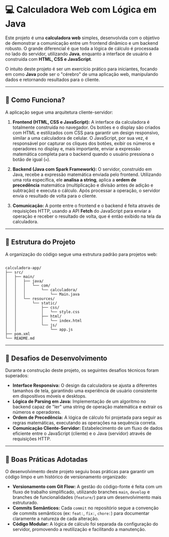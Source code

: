 # 💻 Calculadora Web com Lógica em Java

Este projeto é uma **calculadora web** simples, desenvolvida com o objetivo de demonstrar a comunicação entre um frontend dinâmico e um backend robusto. O grande diferencial é que toda a lógica de cálculo é processada no lado do servidor, utilizando **Java**, enquanto a interface de usuário é construída com **HTML, CSS e JavaScript**.

O intuito deste projeto é ser um exercício prático para iniciantes, focando em como **Java** pode ser o "cérebro" de uma aplicação web, manipulando dados e retornando resultados para o cliente.

---

## 🚀 Como Funciona?

A aplicação segue uma arquitetura cliente-servidor:

1.  **Frontend (HTML, CSS e JavaScript):** A interface da calculadora é totalmente construída no navegador. Os botões e o display são criados com HTML e estilizados com CSS para garantir um design responsivo, similar a uma calculadora de celular. O JavaScript, por sua vez, é responsável por capturar os cliques dos botões, exibir os números e operadores no display e, mais importante, enviar a expressão matemática completa para o backend quando o usuário pressiona o botão de igual (`=`).

2.  **Backend (Java com Spark Framework):** O servidor, construído em Java, recebe a expressão matemática enviada pelo frontend. Utilizando uma rota específica, ele **analisa a string**, aplica a **ordem de precedência** matemática (multiplicação e divisão antes de adição e subtração) e executa o cálculo. Após processar a operação, o servidor envia o resultado de volta para o cliente.

3.  **Comunicação:** A ponte entre o frontend e o backend é feita através de requisições HTTP, usando a API **Fetch** do JavaScript para enviar a operação e receber o resultado de volta, que é então exibido na tela da calculadora.

---

## 📁 Estrutura do Projeto

A organização do código segue uma estrutura padrão para projetos web:

```

calculadora-app/
├── src/
│   ├── main/
│   │   ├── java/
│   │   │   └── com/
│   │   │       └── calculadora/
│   │   │           └── Main.java
│   │   └── resources/
│   │       └── static/
│   │           ├── css/
│   │           │   └── style.css
│   │           ├── html/
│   │           │   └── index.html
│   │           └── js/
│   │               └── app.js
├── pom.xml
└── README.md

````

---

## 🎯 Desafios de Desenvolvimento

Durante a construção deste projeto, os seguintes desafios técnicos foram superados:

* **Interface Responsiva:** O design da calculadora se ajusta a diferentes tamanhos de tela, garantindo uma experiência de usuário consistente em dispositivos móveis e desktops.
* **Lógica de Parsing em Java:** Implementação de um algoritmo no backend capaz de "ler" uma string de operação matemática e extrair os números e operadores.
* **Ordem de Precedência:** A lógica de cálculo foi projetada para seguir as regras matemáticas, executando as operações na sequência correta.
* **Comunicação Cliente-Servidor:** Estabelecimento de um fluxo de dados eficiente entre o JavaScript (cliente) e o Java (servidor) através de requisições HTTP.

---

## 📜 Boas Práticas Adotadas

O desenvolvimento deste projeto seguiu boas práticas para garantir um código limpo e um histórico de versionamento organizado:

* **Versionamento com Git Flow:** A gestão do código-fonte é feita com um fluxo de trabalho simplificado, utilizando branches `main`, `develop` e branches de funcionalidades (`feature/`) para um desenvolvimento mais estruturado.
* **Commits Semânticos:** Cada `commit` no repositório segue a convenção de commits semânticos (ex: `feat:`, `fix:`, `chore:`) para documentar claramente a natureza de cada alteração.
* **Código Modular:** A lógica de cálculo foi separada da configuração do servidor, promovendo a reutilização e facilitando a manutenção.
